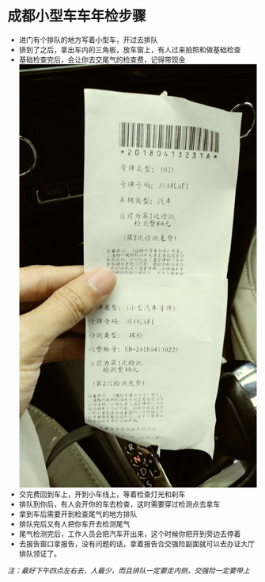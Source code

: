 # 成都小型车车年检步骤
* 进门有个排队的地方写着小型车，开过去排队
* 排到了之后，拿出车内的三角板，放车窗上，有人过来拍照和做基础检查
* 基础检查完后，会让你去交尾气的检查费，记得带现金  
![小票](https://github.com/henerywang/usefultools/blob/master/15236044790021641664232.jpg)
* 交完费回到车上，开到小车线上，等着检查灯光和刹车
* 排队到你后，有人会开你的车去检查，这时需要穿过检测点去拿车
* 拿到车后需要开到检查尾气的地方排队
* 排队完后又有人把你车开去检测尾气
* 尾气检测完后，工作人员会把汽车开出来，这个时候你把开到旁边去停着
* 去报告窗口拿报告，没有问题的话，拿着报告合交强险副面就可以去办证大厅排队领证了。


*注：最好下午四点左右去，人最少，而且排队一定要走内侧，交强险一定要带上*
